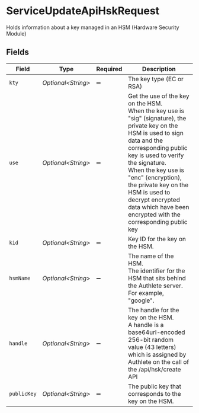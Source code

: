 # ServiceUpdateApiHskRequest

Holds information about a key managed in an HSM (Hardware Security Module)



## Fields

| Field                                                                                                                                                                                                                                                                                                                                                         | Type                                                                                                                                                                                                                                                                                                                                                          | Required                                                                                                                                                                                                                                                                                                                                                      | Description                                                                                                                                                                                                                                                                                                                                                   |
| ------------------------------------------------------------------------------------------------------------------------------------------------------------------------------------------------------------------------------------------------------------------------------------------------------------------------------------------------------------- | ------------------------------------------------------------------------------------------------------------------------------------------------------------------------------------------------------------------------------------------------------------------------------------------------------------------------------------------------------------- | ------------------------------------------------------------------------------------------------------------------------------------------------------------------------------------------------------------------------------------------------------------------------------------------------------------------------------------------------------------- | ------------------------------------------------------------------------------------------------------------------------------------------------------------------------------------------------------------------------------------------------------------------------------------------------------------------------------------------------------------- |
| `kty`                                                                                                                                                                                                                                                                                                                                                         | *Optional\<String>*                                                                                                                                                                                                                                                                                                                                           | :heavy_minus_sign:                                                                                                                                                                                                                                                                                                                                            | The key type (EC or RSA)<br/>                                                                                                                                                                                                                                                                                                                                 |
| `use`                                                                                                                                                                                                                                                                                                                                                         | *Optional\<String>*                                                                                                                                                                                                                                                                                                                                           | :heavy_minus_sign:                                                                                                                                                                                                                                                                                                                                            | Get the use of the key on the HSM.<br/>When the key use is "sig" (signature), the private key on the HSM is used to sign data and the corresponding public key is used to verify the signature.<br/>When the key use is "enc" (encryption), the private key on the HSM is used to decrypt encrypted data which have been encrypted with the corresponding public key<br/> |
| `kid`                                                                                                                                                                                                                                                                                                                                                         | *Optional\<String>*                                                                                                                                                                                                                                                                                                                                           | :heavy_minus_sign:                                                                                                                                                                                                                                                                                                                                            | Key ID for the key on the HSM.<br/>                                                                                                                                                                                                                                                                                                                           |
| `hsmName`                                                                                                                                                                                                                                                                                                                                                     | *Optional\<String>*                                                                                                                                                                                                                                                                                                                                           | :heavy_minus_sign:                                                                                                                                                                                                                                                                                                                                            | The name of the HSM.<br/>The identifier for the HSM that sits behind the Authlete server. For example, "google".<br/>                                                                                                                                                                                                                                         |
| `handle`                                                                                                                                                                                                                                                                                                                                                      | *Optional\<String>*                                                                                                                                                                                                                                                                                                                                           | :heavy_minus_sign:                                                                                                                                                                                                                                                                                                                                            | The handle for the key on the HSM.<br/>A handle is a base64url-encoded 256-bit random value (43 letters) which is assigned by Authlete on the call of the /api/hsk/create API<br/>                                                                                                                                                                            |
| `publicKey`                                                                                                                                                                                                                                                                                                                                                   | *Optional\<String>*                                                                                                                                                                                                                                                                                                                                           | :heavy_minus_sign:                                                                                                                                                                                                                                                                                                                                            | The public key that corresponds to the key on the HSM.<br/>                                                                                                                                                                                                                                                                                                   |
